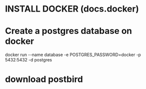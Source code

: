 # INSTALL DOCKER (docs.docker)

# Create a postgres database on docker

docker run --name database -e POSTGRES_PASSWORD=docker -p 5432:5432 -d postgres

# download postbird
